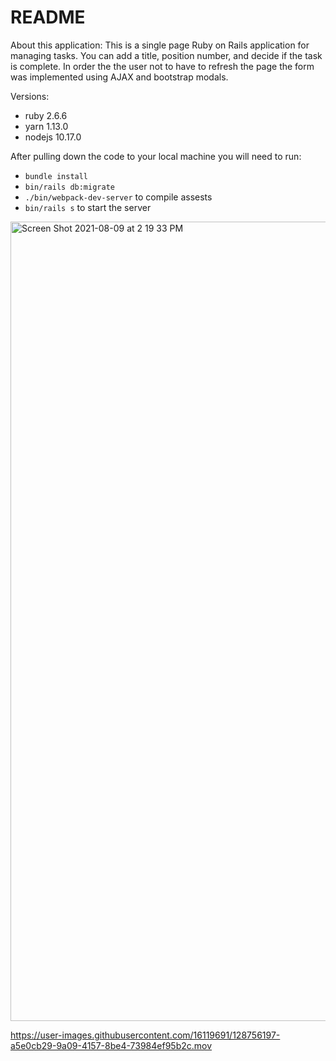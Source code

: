 # README
About this application:
This is a single page Ruby on Rails application for managing tasks.  You can add a title, position number, and decide if the task is complete.  In order the the user not to have to refresh the page the form was implemented using AJAX and bootstrap modals.

Versions:
* ruby 2.6.6
* yarn 1.13.0
* nodejs 10.17.0


After pulling down the code to your local machine you will need to run: 
* `bundle install`
* `bin/rails db:migrate`
* `./bin/webpack-dev-server` to compile assests
* `bin/rails s` to start the server

<img width="1279" alt="Screen Shot 2021-08-09 at 2 19 33 PM" src="https://user-images.githubusercontent.com/16119691/128754982-0667c826-dd5d-4b5d-8bc2-31ed647f0a69.png">



https://user-images.githubusercontent.com/16119691/128756197-a5e0cb29-9a09-4157-8be4-73984ef95b2c.mov

